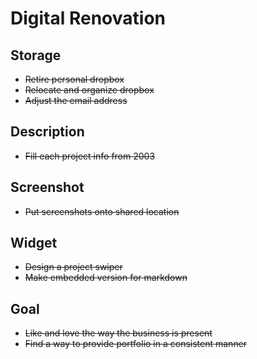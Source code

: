 # Digital Renovation

## Storage
- ~~Retire personal dropbox~~
- ~~Relocate and organize dropbox~~
- ~~Adjust the email address~~

## Description
- ~~Fill each project info from 2003~~

## Screenshot
- ~~Put screenshots onto shared location~~

## Widget
- ~~Design a project swiper~~
- ~~Make embedded version for markdown~~

## Goal
- ~~Like and love the way the business is present~~
- ~~Find a way to provide portfolio in a consistent manner~~





























